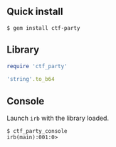 
## Quick install

```
$ gem install ctf-party
```

## Library

```ruby
require 'ctf_party'

'string'.to_b64
```

## Console

Launch `irb` with the library loaded.

```
$ ctf_party_console
irb(main):001:0>
```
